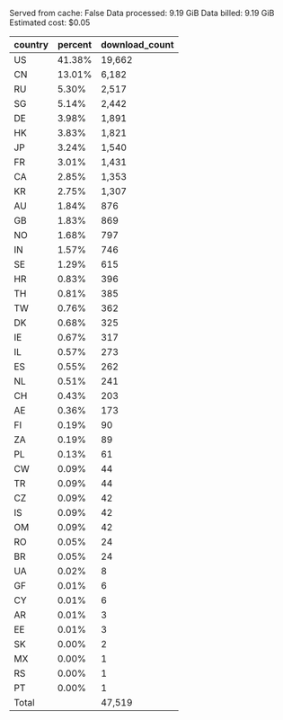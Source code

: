 Served from cache: False
Data processed: 9.19 GiB
Data billed: 9.19 GiB
Estimated cost: $0.05

| country | percent | download_count |
| ------- | ------- | -------------- |
| US      |  41.38% |         19,662 |
| CN      |  13.01% |          6,182 |
| RU      |   5.30% |          2,517 |
| SG      |   5.14% |          2,442 |
| DE      |   3.98% |          1,891 |
| HK      |   3.83% |          1,821 |
| JP      |   3.24% |          1,540 |
| FR      |   3.01% |          1,431 |
| CA      |   2.85% |          1,353 |
| KR      |   2.75% |          1,307 |
| AU      |   1.84% |            876 |
| GB      |   1.83% |            869 |
| NO      |   1.68% |            797 |
| IN      |   1.57% |            746 |
| SE      |   1.29% |            615 |
| HR      |   0.83% |            396 |
| TH      |   0.81% |            385 |
| TW      |   0.76% |            362 |
| DK      |   0.68% |            325 |
| IE      |   0.67% |            317 |
| IL      |   0.57% |            273 |
| ES      |   0.55% |            262 |
| NL      |   0.51% |            241 |
| CH      |   0.43% |            203 |
| AE      |   0.36% |            173 |
| FI      |   0.19% |             90 |
| ZA      |   0.19% |             89 |
| PL      |   0.13% |             61 |
| CW      |   0.09% |             44 |
| TR      |   0.09% |             44 |
| CZ      |   0.09% |             42 |
| IS      |   0.09% |             42 |
| OM      |   0.09% |             42 |
| RO      |   0.05% |             24 |
| BR      |   0.05% |             24 |
| UA      |   0.02% |              8 |
| GF      |   0.01% |              6 |
| CY      |   0.01% |              6 |
| AR      |   0.01% |              3 |
| EE      |   0.01% |              3 |
| SK      |   0.00% |              2 |
| MX      |   0.00% |              1 |
| RS      |   0.00% |              1 |
| PT      |   0.00% |              1 |
| Total   |         |         47,519 |

